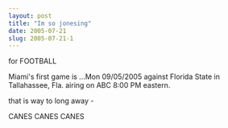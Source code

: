 ```yaml
---
layout: post
title: "Im so jonesing"
date: 2005-07-21
slug: 2005-07-21-1
---
```


for FOOTBALL

Miami&apos;s first game is ...Mon	09/05/2005	against Florida State in Tallahassee, Fla. airing on ABC 8:00 PM eastern. 

that is way to long away - 

CANES CANES CANES

